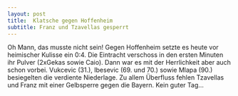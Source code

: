 ```yaml
---
layout: post
title:  Klatsche gegen Hoffenheim
subtitle: Franz und Tzavellas gesperrt
---
```


Oh Mann, das musste nicht sein! Gegen Hoffenheim setzte es heute vor heimischer Kulisse ein 0:4. Die Eintracht verschoss in den ersten Minuten ihr Pulver (2xGekas sowie Caio). Dann war es mit der Herrlichkeit aber auch schon vorbei. Vukcevic (31.), Ibesevic (69. und 70.) sowie Mlapa (90.) besiegelten die verdiente Niederlage. Zu allem Überfluss fehlen Tzavellas und Franz mit einer Gelbsperre gegen die Bayern. Kein guter Tag...


